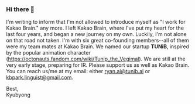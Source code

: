 ### Hi there 👋

<!--
**Kyubyong/kyubyong** is a ✨ _special_ ✨ repository because its `README.md` (this file) appears on your GitHub profile.

Here are some ideas to get you started:

- 🔭 I’m currently working on ...
- 🌱 I’m currently learning ...
- 👯 I’m looking to collaborate on ...
- 🤔 I’m looking for help with ...
- 💬 Ask me about ...
- 📫 How to reach me: ...
- 😄 Pronouns: ...
- ⚡ Fun fact: ...
-->


I'm writing to inform that I'm not allowed to introduce myself as "I work for Kakao Brain." any more. I left Kakao Brain, where I've put my heart for the last four years, and began a new journey on my own. Luckily, I'm not alone on that road not taken. I'm with six great co-founding members--all of them were my team mates at Kakao Brain. We named our startup **TUNiB**, inspired by the popular animation character (https://octonauts.fandom.com/wiki/Tunip_the_Vegimal). We are still at the very early stage, preparing for IR. Please support us as well as Kakao Brain. You can reach us/me at my email: either ryan.ai@tunib.ai or kbpark.linguist@gmail.com.

Best,<br>
Kyubyong
